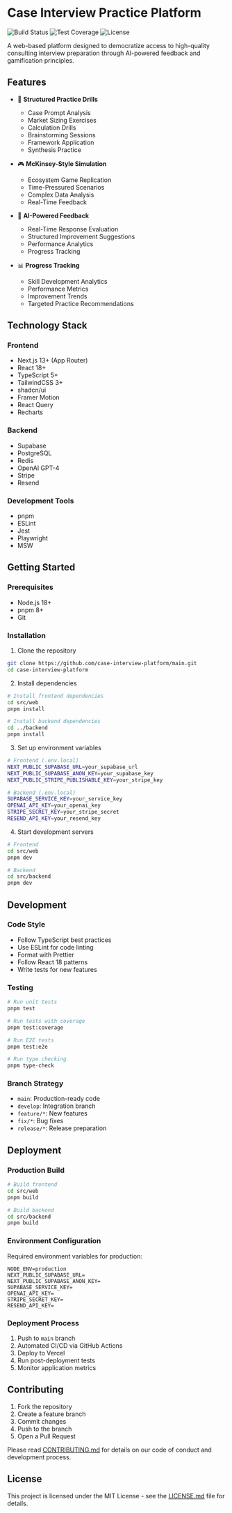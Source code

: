 # Case Interview Practice Platform

![Build Status](https://img.shields.io/github/workflow/status/case-interview-platform/main/CI)
![Test Coverage](https://img.shields.io/codecov/c/github/case-interview-platform/main)
![License](https://img.shields.io/github/license/case-interview-platform)

A web-based platform designed to democratize access to high-quality consulting interview preparation through AI-powered feedback and gamification principles.

## Features

- 🎯 **Structured Practice Drills**
  - Case Prompt Analysis
  - Market Sizing Exercises
  - Calculation Drills
  - Brainstorming Sessions
  - Framework Application
  - Synthesis Practice

- 🎮 **McKinsey-Style Simulation**
  - Ecosystem Game Replication
  - Time-Pressured Scenarios
  - Complex Data Analysis
  - Real-Time Feedback

- 🤖 **AI-Powered Feedback**
  - Real-Time Response Evaluation
  - Structured Improvement Suggestions
  - Performance Analytics
  - Progress Tracking

- 📊 **Progress Tracking**
  - Skill Development Analytics
  - Performance Metrics
  - Improvement Trends
  - Targeted Practice Recommendations

## Technology Stack

### Frontend
- Next.js 13+ (App Router)
- React 18+
- TypeScript 5+
- TailwindCSS 3+
- shadcn/ui
- Framer Motion
- React Query
- Recharts

### Backend
- Supabase
- PostgreSQL
- Redis
- OpenAI GPT-4
- Stripe
- Resend

### Development Tools
- pnpm
- ESLint
- Jest
- Playwright
- MSW

## Getting Started

### Prerequisites

- Node.js 18+
- pnpm 8+
- Git

### Installation

1. Clone the repository
```bash
git clone https://github.com/case-interview-platform/main.git
cd case-interview-platform
```

2. Install dependencies
```bash
# Install frontend dependencies
cd src/web
pnpm install

# Install backend dependencies
cd ../backend
pnpm install
```

3. Set up environment variables
```bash
# Frontend (.env.local)
NEXT_PUBLIC_SUPABASE_URL=your_supabase_url
NEXT_PUBLIC_SUPABASE_ANON_KEY=your_supabase_key
NEXT_PUBLIC_STRIPE_PUBLISHABLE_KEY=your_stripe_key

# Backend (.env.local)
SUPABASE_SERVICE_KEY=your_service_key
OPENAI_API_KEY=your_openai_key
STRIPE_SECRET_KEY=your_stripe_secret
RESEND_API_KEY=your_resend_key
```

4. Start development servers
```bash
# Frontend
cd src/web
pnpm dev

# Backend
cd src/backend
pnpm dev
```

## Development

### Code Style

- Follow TypeScript best practices
- Use ESLint for code linting
- Format with Prettier
- Follow React 18 patterns
- Write tests for new features

### Testing

```bash
# Run unit tests
pnpm test

# Run tests with coverage
pnpm test:coverage

# Run E2E tests
pnpm test:e2e

# Run type checking
pnpm type-check
```

### Branch Strategy

- `main`: Production-ready code
- `develop`: Integration branch
- `feature/*`: New features
- `fix/*`: Bug fixes
- `release/*`: Release preparation

## Deployment

### Production Build

```bash
# Build frontend
cd src/web
pnpm build

# Build backend
cd src/backend
pnpm build
```

### Environment Configuration

Required environment variables for production:

```plaintext
NODE_ENV=production
NEXT_PUBLIC_SUPABASE_URL=
NEXT_PUBLIC_SUPABASE_ANON_KEY=
SUPABASE_SERVICE_KEY=
OPENAI_API_KEY=
STRIPE_SECRET_KEY=
RESEND_API_KEY=
```

### Deployment Process

1. Push to `main` branch
2. Automated CI/CD via GitHub Actions
3. Deploy to Vercel
4. Run post-deployment tests
5. Monitor application metrics

## Contributing

1. Fork the repository
2. Create a feature branch
3. Commit changes
4. Push to the branch
5. Open a Pull Request

Please read [CONTRIBUTING.md](CONTRIBUTING.md) for details on our code of conduct and development process.

## License

This project is licensed under the MIT License - see the [LICENSE.md](LICENSE.md) file for details.